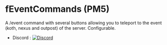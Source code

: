 # fEventCommands (PM5)
A /event command with several buttons allowing you to teleport to the event (koth, nexus and outpost) of the server. Configurable.

- Discord : [![Discord](https://img.shields.io/discord/1239607050988818432?label=Discord&logo=discord&color=blue)]([https://discord.gg/futonium](https://discord.gg/EPKcucew5z))
